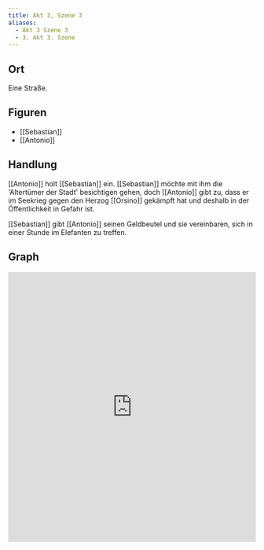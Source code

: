 ```yaml
---
title: Akt 3, Szene 3
aliases:
  - Akt 3 Szene 3
  - 3. Akt 3. Szene
---
```

## Ort
Eine Straße.

## Figuren
- [[Sebastian]]
- [[Antonio]]

## Handlung
[[Antonio]] holt [[Sebastian]] ein. [[Sebastian]] möchte mit ihm die 'Altertümer der Stadt' besichtigen gehen, doch [[Antonio]] gibt zu, dass er im Seekrieg gegen den Herzog [[Orsino]] gekämpft hat und deshalb in der Öffentlichkeit in Gefahr ist. 

[[Sebastian]] gibt [[Antonio]] seinen Geldbeutel und sie vereinbaren, sich in einer Stunde im Elefanten zu treffen.

## Graph
<iframe src="https://catchears.github.io/was-ihr-wollt-graphs/act-3/act-3-scene-3-dark" width=100% height=550 style="border: 0;"></iframe>
